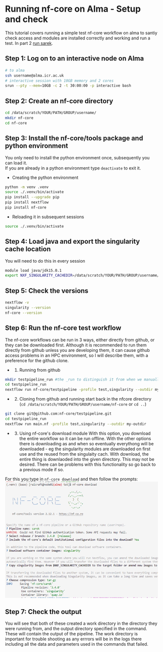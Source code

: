 # Running nf-core on Alma - Setup and check

This tutorial covers running a simple test nf-core workflow on alma to santiy check access and modules are installed correctly and working and run a test. In part 2 [run sarek](nf-core-2.md).

## Step 1: Log on to an interactive node on Alma
    
```bash
# to alma
ssh username@alma.icr.ac.uk
# interactive session with 10GB memory and 2 cores
srun --pty --mem=10GB -c 2 -t 30:00:00 -p interactive bash    
```

## Step 2: Create an nf-core directory

```bash
cd /data/scratch/YOUR/PATH/GROUP/username/
mkdir nf-core
cd nf-core
```

## Step 3: Install the nf-core/tools package and python environment
You only need to install the python environment once, subsequently you can load it.  
If you are already in a python environment type ```deactivate``` to exit it.

- Creating the python environment
```bash
python -m venv .venv
source ./.venv/bin/activate
pip install --upgrade pip
pip install nextflow
pip install nf-core
```

- Reloading it in subsequent sessions
```bash
source ./.venv/bin/activate
```

## Step 4: Load java and export the singularity cache location
You will need to do this in every session
```bash
module load java/jdk15.0.1
export NXF_SINGULARITY_CACHEDIR=/data/scratch/YOUR/PATH/GROUP/username/.singularity/cache
```

## Step 5: Check the versions
```bash
nextflow -v
singularity --version
nf-core --version
```

## Step 6: Run the nf-core test workflow
The nf-core workflows can be run in 3 ways, either directly from github, or they can be downloaded first.
Although it is recommended to run them directly from github unless you are developing them, it can cause github access problems in an HPC environment, so I will describe them, with a preference for the github clone.

- 1. Running from github
```bash
mkdir testpipeline_run #the _run to distinguish it from when we manually pull
cd testpipeline_run
nextflow run nf-core/testpipeline -profile test,singularity --outdir my-outdir
```

- 2. Cloning from github and running
start back in the nfcore directory (```cd /data/scratch/YOUR/PATH/GROUP/username/nf-core``` or ```cd ..```)
```bash
git clone git@github.com:nf-core/testpipeline.git
cd testpipeline_run
nextflow run main.nf -profile test,singularity --outdir my-outdir
```

- 3. Using nf-core's download module
With this option, you download the entire workflow so it can be run offline. With the other options there is downloading as and when so eventually everythong will be downloaded - eg the singularity modules are downloaded on first use and the reused from the singulaity cach. With download, the entire thing is downlaoded into the given directory. This may not be desired. There can be problems with this functionality so go back to a previous mode if so.

For this you type in ```nf-core download``` and then follow the prompts:
![alt text](../assets/nf-core-download.png)


## Step 7: Check the output
You will see that both of these created a work directory in the directory they were running from, and the output directory specified in the command. These will contain the output of the pipeline. The work directory is important for trouble shooting as any errrors will be in the logs there including all the data and parameters used in the commands that failed.